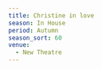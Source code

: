 ```yaml
---
title: Christine in love
season: In House
period: Autumn
season_sort: 60
venue:
  - New Theatre
---
```


